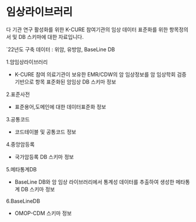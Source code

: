 # 임상라이브러리

다 기관 연구 활성화를 위한 K-CURE 참여기관의 임상 데이터 표준화를 위한 항목정의서 및 DB 스키마에 대한 자료입니다. 

  `22년도 구축 데이터 : 위암, 유방암, BaseLine DB

1.암임상라이브러리
  - K-CURE 참여 의료기관이 보유한 EMR/CDW의 암 임상정보를 암 임상학회 검증 기반으로 항목 표준화된 암임상 DB 스키마 정보
  
2.표준사전
  - 표준용어,도메인에 대한 데이터표준화 정보
  
3.공통코드
  - 코드테이블 및 공통코드 정보
  
4.중앙암등록
  - 국가암등록 DB 스키마 정보
  
5.메타통계DB
  - BaseLine DB와 암 임상 라이브러리에서 통계성 데이터를 추출하여 생성한 메타통계 DB 스키마 정보
  
6.BaseLineDB
  - OMOP-CDM 스키마 정보
